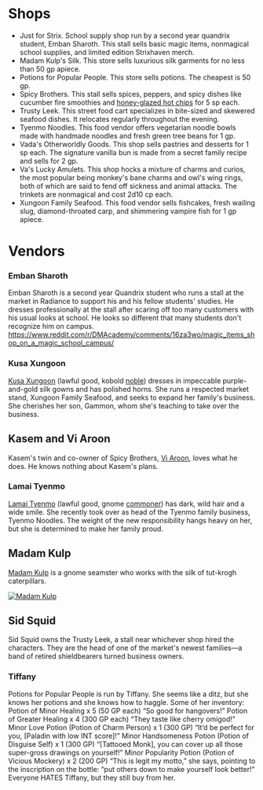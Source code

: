 # Shops
- Just for Strix. School supply shop run by a second year quandrix student, Emban Sharoth. This stall sells basic magic items, nonmagical school supplies, and limited edition Strixhaven merch. 
- Madam Kulp's Silk. This store sells luxurious silk garments for no less than 50 gp apiece.
- Potions for Popular People. This store sells potions. The cheapest is 50 gp.
- Spicy Brothers. This stall sells spices, peppers, and spicy dishes like cucumber fire smoothies and [honey-glazed hot chips](https://5e.tools/recipes.html#spicy%20brothers%20honey-glazed%20hot%20chips_hfdomm) for 5 sp each.    
- Trusty Leek. This street food cart specializes in bite-sized and skewered seafood dishes. It relocates regularly throughout the evening.
- Tyenmo Noodles. This food vendor offers vegetarian noodle bowls made with handmade noodles and fresh green tree beans for 1 gp.
- Vada's Otherworldly Goods. This shop sells pastries and desserts for 1 sp each. The signature vanilla bun is made from a secret family recipe and sells for 2 gp.
- Va's Lucky Amulets. This shop hocks a mixture of charms and curios, the most popular being monkey's bane charms and owl's wing rings, both of which are said to fend off sickness and animal attacks. The trinkets are nonmagical and cost 2d10 cp each.
- Xungoon Family Seafood. This food vendor sells fishcakes, fresh wailing slug, diamond-throated carp, and shimmering vampire fish for 1 gp apiece.
# Vendors
### Emban Sharoth
Emban Sharoth is a second year Quandrix student who runs a stall at the market in Radiance to support his and his fellow students' studies. He dresses professionally at the stall after scaring off too many customers with his usual looks at school. He looks so different that many students don't recognize him on campus. 
https://www.reddit.com/r/DMAcademy/comments/16za3wo/magic_items_shop_on_a_magic_school_campus/
### Kusa Xungoon
[Kusa Xungoon](https://5e.tools/bestiary.html#kusa%20xungoon_jttrc) (lawful good, kobold [noble](https://5e.tools/bestiary.html#noble_mm)) dresses in impeccable purple-and-gold silk gowns and has polished horns. She runs a respected market stand, Xungoon Family Seafood, and seeks to expand her family's business. She cherishes her son, Gammon, whom she's teaching to take over the business.
## Kasem and Vi Aroon
Kasem's twin and co-owner of Spicy Brothers, [Vi Aroon](https://5e.tools/bestiary.html#vi%20aroon_jttrc), loves what he does. He knows nothing about Kasem's plans.
### Lamai Tyenmo
[Lamai Tyenmo](https://5e.tools/bestiary.html#lamai%20tyenmo_jttrc) (lawful good, gnome [commoner](https://5e.tools/bestiary.html#commoner_mm)) has dark, wild hair and a wide smile. She recently took over as head of the Tyenmo family business, Tyenmo Noodles. The weight of the new responsibility hangs heavy on her, but she is determined to make her family proud.
## Madam Kulp
[Madam Kulp](https://5e.tools/bestiary.html#madam%20kulp_jttrc) is a gnome seamster who works with the silk of tut-krogh caterpillars. 

[![Madam Kulp](https://5e.tools/img/adventure/JttRC/017-02-005.madam-kulp.webp)](https://5e.tools/img/adventure/JttRC/017-02-005.madam-kulp.webp "Madam Kulp. Art credit: Zuzanna Wužyk")

## Sid Squid
Sid Squid owns the Trusty Leek, a stall near whichever shop hired the characters. They are the head of one of the market's newest families—a band of retired shieldbearers turned business owners. 

### Tiffany
Potions for Popular People is run by Tiffany. She seems like a ditz, but she knows her potions and she knows how to haggle. Some of her inventory:
Potion of Minor Healing x 5 (50 GP each) “So good for hangovers!”
Potion of Greater Healing x 4 (300 GP each) “They taste like cherry omigod!”
Minor Love Potion (Potion of Charm Person) x 1 (300 GP) “It’d be perfect for you, [Paladin with low INT score]!”
Minor Handsomeness Potion (Potion of Disguise Self) x 1 (300 GP) “[Tattooed Monk], you can cover up all those super-gross drawings on yourself!”
Minor Popularity Potion (Potion of Vicious Mockery) x 2 (200 GP) “This is legit my motto,” she says, pointing to the inscription on the bottle: “put others down to make yourself look better!”
Everyone HATES Tiffany, but they still buy from her.
